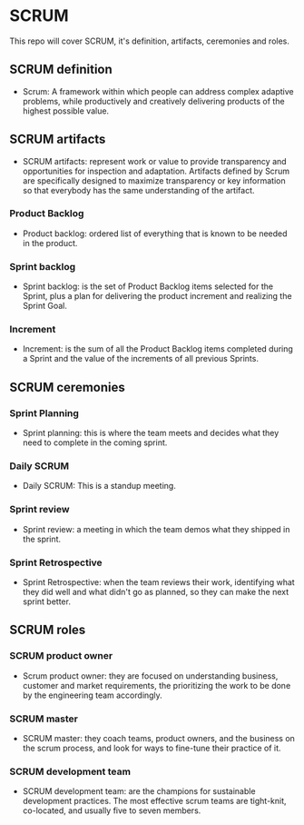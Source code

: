 # SCRUM

This repo will cover SCRUM, it's definition, artifacts, ceremonies and roles.

## SCRUM definition
- Scrum: A framework within which people can address complex adaptive problems, while productively and creatively delivering products of the highest possible value.


## SCRUM artifacts
- SCRUM artifacts: represent work or value to provide transparency and opportunities for inspection and adaptation. Artifacts defined by Scrum are specifically designed to maximize transparency or key information so that everybody has the same understanding of the artifact.

### Product Backlog
- Product backlog: ordered list of everything that is known to be needed in the product.

### Sprint backlog
- Sprint backlog: is the set of Product Backlog items selected for the Sprint, plus a plan for delivering the product increment and realizing the Sprint Goal.

### Increment
- Increment: is the sum of all the Product Backlog items completed during a Sprint and the value of the increments of all previous Sprints.

## SCRUM ceremonies

### Sprint Planning
- Sprint planning: this is where the team meets and decides what they need to complete in the coming sprint.

### Daily SCRUM
- Daily SCRUM: This is a standup meeting.

### Sprint review
- Sprint review: a meeting in which the team demos what they shipped in the sprint.

### Sprint Retrospective
- Sprint Retrospective: when the team reviews their work, identifying what they did well and what didn't go as planned, so they can make the next sprint better.

## SCRUM roles

### SCRUM product owner
- Scrum product owner: they are focused on understanding business, customer and market requirements, the prioritizing the work to be done by the engineering team accordingly.

### SCRUM master
- SCRUM master: they coach teams, product owners, and the business on the scrum process, and look for ways to fine-tune their practice of it.

### SCRUM development team
- SCRUM development team: are the champions for sustainable development practices. The most effective scrum teams are tight-knit, co-located, and usually five to seven members. 
